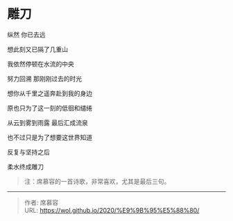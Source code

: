 # 雕刀


纵然 你已去远

想此刻又已隔了几重山

我依然停顿在水流的中央

努力回溯 那刚刚过去的时光

想你从千里之遥奔赴到我的身边

原也只为了这一刻的低徊和缱绻

从云到雾到雨露 最后汇成流泉

也不过只是为了想要这世界知道

反复与坚持之后

柔水终成雕刀

> 注：席慕容的一首诗歌，非常喜欢，尤其是最后三句。


---

> 作者: 席慕容  
> URL: https://wol.github.io/2020/%E9%9B%95%E5%88%80/  

